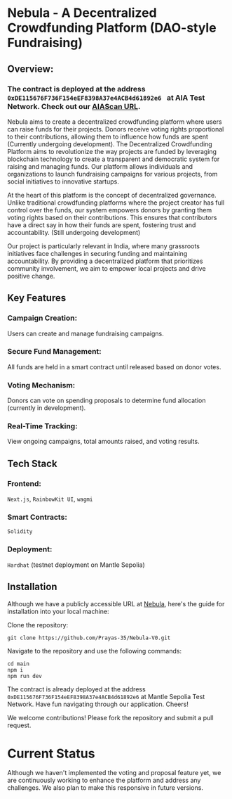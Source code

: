 # Nebula - A Decentralized Crowdfunding Platform (DAO-style Fundraising)

## Overview: 
### The contract is deployed at the address `0xDE115676F736F154eEF8398A37e4ACB4d61892e6 ` at AIA Test Network. Check out our [AIAScan URL](https://sepolia.mantlescan.xyz/address/0xde115676f736f154eef8398a37e4acb4d61892e6).
Nebula aims to create a decentralized crowdfunding platform where users can raise funds for their projects. Donors receive voting rights proportional to their contributions, allowing them to influence how funds are spent (Currently undergoing development).
The Decentralized Crowdfunding Platform aims to revolutionize the way projects are funded by leveraging blockchain technology to create a transparent and democratic system for raising and managing funds. Our platform allows individuals and organizations to launch fundraising campaigns for various projects, from social initiatives to innovative startups.

At the heart of this platform is the concept of decentralized governance. Unlike traditional crowdfunding platforms where the project creator has full control over the funds, our system empowers donors by granting them voting rights based on their contributions. This ensures that contributors have a direct say in how their funds are spent, fostering trust and accountability. (Still undergoing development)

Our project is particularly relevant in India, where many grassroots initiatives face challenges in securing funding and maintaining accountability. By providing a decentralized platform that prioritizes community involvement, we aim to empower local projects and drive positive change. 


## Key Features
### Campaign Creation: 
Users can create and manage fundraising campaigns.
### Secure Fund Management: 
All funds are held in a smart contract until released based on donor votes.
### Voting Mechanism: 
Donors can vote on spending proposals to determine fund allocation (currently in development).
### Real-Time Tracking: 
View ongoing campaigns, total amounts raised, and voting results.

## Tech Stack
### Frontend: 
`Next.js`, `RainbowKit UI`, `wagmi`
### Smart Contracts: 
`Solidity`
### Deployment: 
`Hardhat` (testnet deployment on Mantle Sepolia)

## Installation
Although we have a publicly accessible URL at [Nebula](https://nebula-six-iota.vercel.app), here's the guide for installation into your local machine:

Clone the repository:
``` 
git clone https://github.com/Prayas-35/Nebula-V0.git 
```
Navigate to the repository and use the following commands:
```
cd main
npm i
npm run dev
```
The contract is already deployed at the address `0xDE115676F736F154eEF8398A37e4ACB4d61892e6` at Mantle Sepolia Test Network.
Have fun navigating through our application. Cheers!

We welcome contributions! Please fork the repository and submit a pull request.

# Current Status
Although we haven't implemented the voting and proposal feature yet, we are continuously working to enhance the platform and address any challenges. We also plan to make this responsive in future versions.
